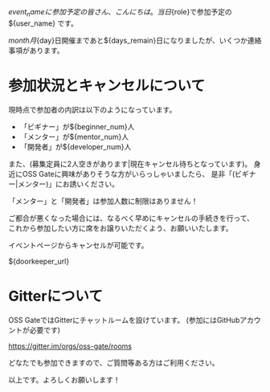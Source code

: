 ${event_name}に参加予定の皆さん、こんにちは。
当日${role}で参加予定の ${user_name} です。

${month}月${day}日開催まであと${days_remain}日になりましたが、いくつか連絡事項があります。

# 参加状況とキャンセルについて
現時点で参加者の内訳は以下のようになっています。

* 「ビギナー」が${beginner_num}人
* 「メンター」が${mentor_num}人
* 「開発者」が${developer_num}人

また、(募集定員に2人空きがあります|現在キャンセル待ちとなっています)。
身近にOSS Gateに興味がありそうな方がいらっしゃいましたら、
是非「(ビギナー|メンター)」にお誘いください。

「メンター」と「開発者」は参加人数に制限はありません！

ご都合が悪くなった場合には、なるべく早めにキャンセルの手続きを行って、
これから参加したい方に席をお譲りいただくよう、お願いいたします。

イベントページからキャンセルが可能です。

${doorkeeper_url}

# Gitterについて
OSS GateではGitterにチャットルームを設けています。
(参加にはGitHubアカウントが必要です)

https://gitter.im/orgs/oss-gate/rooms

どなたでも参加できますので、ご質問等ある方はご利用ください。

以上です。よろしくお願いします！
